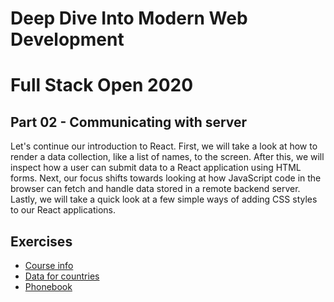 # Deep Dive Into Modern Web Development

# Full Stack Open 2020

## Part 02 - Communicating with server

Let's continue our introduction to React. First, we will take a look at how to render a data collection, like a list of names, to the screen. After this, we will inspect how a user can submit data to a React application using HTML forms. Next, our focus shifts towards looking at how JavaScript code in the browser can fetch and handle data stored in a remote backend server. Lastly, we will take a quick look at a few simple ways of adding CSS styles to our React applications.

## Exercises

- [Course info](./courseinfo)
- [Data for countries](./dataforcountries)
- [Phonebook](./phonebook)
